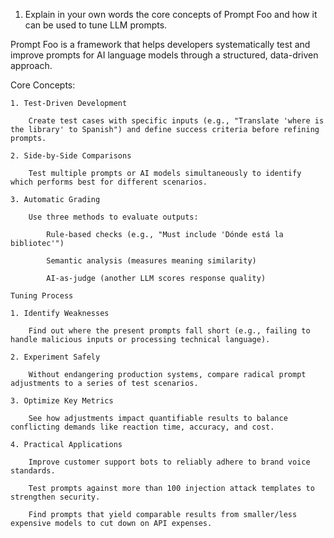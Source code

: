  1. Explain in your own words the core concepts of Prompt Foo and how it can be used to tune LLM prompts.

 Prompt Foo is a framework that helps developers systematically test and improve prompts for AI language models through a structured, data-driven approach.

 Core Concepts:

    1. Test-Driven Development

        Create test cases with specific inputs (e.g., "Translate 'where is the library' to Spanish") and define success criteria before refining prompts.

    2. Side-by-Side Comparisons

        Test multiple prompts or AI models simultaneously to identify which performs best for different scenarios.

    3. Automatic Grading

        Use three methods to evaluate outputs:

            Rule-based checks (e.g., "Must include 'Dónde está la bibliotec'")

            Semantic analysis (measures meaning similarity)

            AI-as-judge (another LLM scores response quality)

    Tuning Process

    1. Identify Weaknesses

        Find out where the present prompts fall short (e.g., failing to handle malicious inputs or processing technical language).

    2. Experiment Safely

        Without endangering production systems, compare radical prompt adjustments to a series of test scenarios.

    3. Optimize Key Metrics

        See how adjustments impact quantifiable results to balance conflicting demands like reaction time, accuracy, and cost.

    4. Practical Applications

        Improve customer support bots to reliably adhere to brand voice standards.

        Test prompts against more than 100 injection attack templates to strengthen security.

        Find prompts that yield comparable results from smaller/less expensive models to cut down on API expenses.



